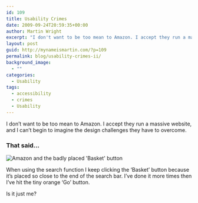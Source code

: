 ```yaml
---
id: 109
title: Usability Crimes
date: 2009-09-24T20:59:35+00:00
author: Martin Wright
excerpt: "I don't want to be too mean to Amazon. I accept they run a massive website, and I can't begin to imagine the design challenges they have to overcome. That said…"
layout: post
guid: http://mynameismartin.com/?p=109
permalink: blog/usability-crimes-ii/
background_image:
  - ""
categories:
  - Usability
tags:
  - accessibility
  - crimes
  - Usability
---
```

I don&#8217;t want to be too mean to Amazon. I accept they run a massive website, and I can&#8217;t begin to imagine the design challenges they have to overcome.

### That said…

<img class="size-full wp-image-112" title="amazon-screen" alt="Amazon and the badly placed 'Basket' button" src="/assets/img/blog-post-images/2009/09/Untitled-11.jpg" srcset="/assets/img/blog-post-images/2009/09/Untitled-11.jpg 374w, /assets/img/blog-post-images/2009/09/Untitled-11-300x113.jpg 300w" sizes="(max-width: 374px) 100vw, 374px" /> 

When using the search function I keep clicking the &#8216;Basket&#8217; button because it&#8217;s placed so close to the end of the search bar. I&#8217;ve done it more times then I&#8217;ve hit the tiny orange &#8216;Go&#8217; button.

Is it just me?